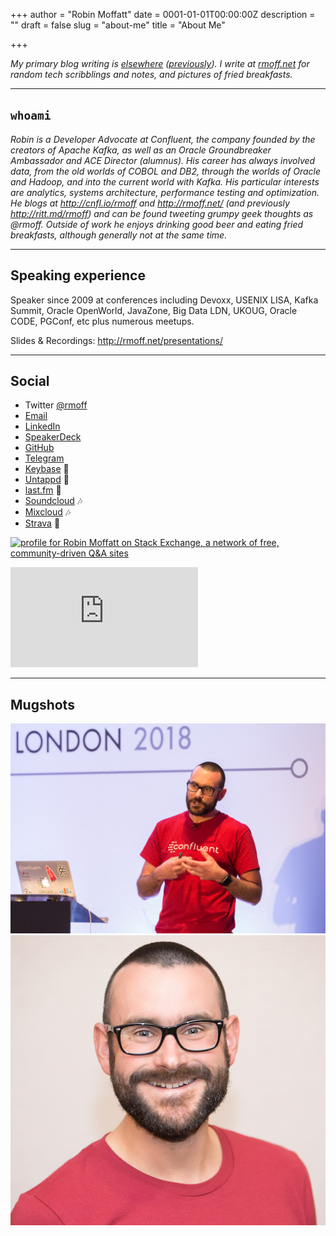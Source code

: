 +++
author = "Robin Moffatt"
date = 0001-01-01T00:00:00Z
description = ""
draft = false
slug = "about-me"
title = "About Me"

+++

*My primary blog writing is [elsewhere](https://www.confluent.io/blog/author/robin/) ([previously](http://ritt.md/rmoff)). I write at [rmoff.net](http://rmoff.net) for random tech scribblings and notes, and pictures of fried breakfasts.*

---

## `whoami`

_Robin is a Developer Advocate at Confluent, the company founded by the creators of Apache Kafka, as well as an Oracle Groundbreaker Ambassador and ACE Director (alumnus). His career has always involved data, from the old worlds of COBOL and DB2, through the worlds of Oracle and Hadoop, and into the current world with Kafka. His particular interests are analytics, systems architecture, performance testing and optimization. He blogs at http://cnfl.io/rmoff and http://rmoff.net/ (and previously http://ritt.md/rmoff) and can be found tweeting grumpy geek thoughts as @rmoff. Outside of work he enjoys drinking good beer and eating fried breakfasts, although generally not at the same time._

--- 

## Speaking experience

Speaker since 2009 at conferences including Devoxx, USENIX LISA, Kafka Summit, Oracle OpenWorld, JavaZone, Big Data LDN, UKOUG, Oracle CODE, PGConf, etc plus numerous meetups.

Slides & Recordings: http://rmoff.net/presentations/

---

## Social

* Twitter [@rmoff](https://twitter.com/rmoff/)
* [Email](mailto:robin@rmoff.net)
* [LinkedIn](https://www.linkedin.com/in/robinmoffatt)
* [SpeakerDeck](https://speakerdeck.com/rmoff)
* [GitHub](https://github.com/rmoff)
* [Telegram](https://t.me/rmoff)
* [Keybase](https://keybase.io/rmoff/) 🔑
* [Untappd](https://untappd.com/user/rmoff) 🍻
* [last.fm](http://www.last.fm/user/themoff) 🎵
* [Soundcloud](https://soundcloud.com/rmoff) 🎶
* [Mixcloud](https://www.mixcloud.com/rmoff/) 🎶
* [Strava](https://www.strava.com/athletes/10250052/badge) 🏃


<a href="https://stackexchange.com/users/142729/robin-moffatt"><img src="https://stackexchange.com/users/flair/142729.png" width="208" height="58" alt="profile for Robin Moffatt on Stack Exchange, a network of free, community-driven Q&amp;A sites" title="profile for Robin Moffatt on Stack Exchange, a network of free, community-driven Q&amp;A sites" /></a>

<iframe height='160' width='300' frameborder='0' allowtransparency='true' scrolling='no' src='https://www.strava.com/athletes/10250052/activity-summary/0fbe8f47b3fae6b562f6c9fba66b4d66492c0805'></iframe>

---

## Mugshots

![](/content/images/2018/05/ksldn18-01.jpg)
![](/content/images/2018/05/robin-moffatt-600px.jpg)
